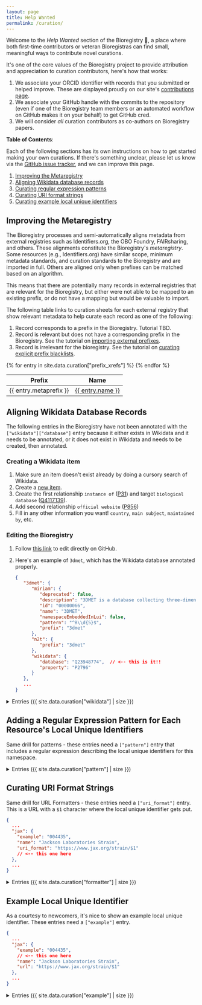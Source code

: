 ```yaml
---
layout: page
title: Help Wanted
permalink: /curation/
---
```

Welcome to the _Help Wanted_ section of the Bioregistry 👋, a place where both
first-time contributors or veteran Bioregistras can find small, meaningful
ways to contribute novel curations.

It's one of the core values of the Bioregistry project to provide attribution
and appreciation to curation contributors, here's how that works:

1. We associate your ORCID identifier with records that you submitted or helped
   improve. These are displayed proudly on our
   site's [contributions page](https://bioregistry.io/contributors/).
2. We associate your GitHub handle with the commits to the repository (even if
   one of the Bioregistry team members or an automated workflow on GitHub makes
   it on your behalf) to get GitHub cred.
3. We will consider _all_ curation contributors as co-authors on Bioregistry
   papers.

**Table of Contents**:

Each of the following sections has its own instructions on how to get started
making your own curations. If there's something unclear, please let us know
via the [GitHub issue tracker](https://github.com/biopragmatics/bioregistry/issues/new),
and we can improve this page.

1. [Improving the Metaregistry](#improving-the-metaregistry)
2. [Aligning Wikidata database records](#wikidata)
3. [Curating regular expression patterns](#pattern)
4. [Curating URI format strings](#formatter)
5. [Curating example local unique identifiers](#example)

## Improving the Metaregistry

The Bioregistry processes and semi-automatically aligns metadata
from external registries such as Identifiers.org, the OBO Foundry,
FAIRsharing, and others. These alignments constitute the Bioregistry's
_metaregistry_. Some resources (e.g., Identifiers.org)
have similar scope, minimum metadata standards, and curation standards
to the Bioregistry and are imported in full. Others are aligned only when
prefixes can be matched based on an algorithm.

This means that there are potentially many records in external registries
that are relevant for the Bioregistry, but either were not able to be mapped
to an existing prefix, or do not have a mapping but would be valuable to import.

The following table links to curation sheets for each external registry
that show relevant metadata to help curate each record as one of the following:

1. Record corresponds to a prefix in the Bioregistry. Tutorial TBD.
2. Record is relevant but does not have a corresponding prefix in the
   Bioregistry. See the tutorial
   on [importing external prefixes](/curation/import-external).
3. Record is irrelevant for the bioregistry. See the tutorial
   on [curating explicit prefix blacklists](/curation/blacklist-external).

<table>
<thead>
   <tr>
      <th>Prefix</th>
      <th>Name</th>
   </tr>
</thead>
<tbody>
{% for entry in site.data.curation["prefix_xrefs"] %}
   <tr>
      <td>{{ entry.metaprefix }}</td>
      <td><a href="https://github.com/biopragmatics/bioregistry/blob/main/src/bioregistry/data/external/{{ entry.metaprefix }}/curation.tsv">{{ entry.name }}</a></td>
   </tr>
{% endfor %}
</tbody>
</table>

<a id="wikidata"></a>
## Aligning Wikidata Database Records

The following entries in the Bioregistry have not been annotated with
the `["wikidata"]["database"]` entry because it either exists in Wikidata and it
needs to be annotated, or it does not exist in Wikidata and needs to be created,
then annotated.

### Creating a Wikidata item

1. Make sure an item doesn't exist already by doing a cursory search of
   Wikidata.
2. Create a [new item](https://www.wikidata.org/wiki/Special:NewItem).
3. Create the first relationship `instance of` ([P31](https://www.wikidata.org/wiki/Property:P31))
   and target `biological database` ([Q4117139](https://www.wikidata.org/wiki/Q4117139)).
4. Add second relationship `official website` ([P856](https://www.wikidata.org/wiki/Property:P856))
5. Fill in any other information you want! `country`, `main subject`,
   `maintained by`, etc.

### Editing the Bioregistry

1. Follow [this link](https://github.com/bioregistry/bioregistry/edit/main/src/bioregistry/data/bioregistry.json)
   to edit directly on GitHub.
2. Here's an example of `3dmet`, which has the Wikidata database annotated
   properly.

   ```json
   {
      "3dmet": {
         "miriam": {
            "deprecated": false,
            "description": "3DMET is a database collecting three-dimensional structures of natural metabolites.",
            "id": "00000066",
            "name": "3DMET",
            "namespaceEmbeddedInLui": false,
            "pattern": "^B\\d{5}$",
            "prefix": "3dmet"
         },
         "n2t": {
            "prefix": "3dmet"
         },
         "wikidata": {
            "database": "Q23948774",  // <-- this is it!!
            "property": "P2796"
         }
      },
      ...
   }
   ```

<details>
   <summary>Entries ({{ site.data.curation["wikidata"] | size }})</summary>
   <table>
   <thead>
      <tr>
         <th>Prefix</th>
         <th>Name</th>
      </tr>
   </thead>
   <tbody>
   {% for entry in site.data.curation["wikidata"] %}
      <tr>
         <td>{{ entry.prefix }}</td>
         <td><a href="{{ entry.homepage }}">{{ entry.name }}</a></td>
      </tr>
   {% endfor %}
   </tbody>
   </table>
</details>

<a id="pattern"></a>
## Adding a Regular Expression Pattern for Each Resource's Local Unique Identifiers

Same drill for patterns - these entries need a `["pattern"]` entry that includes
a regular expression describing the local unique identifiers for this namespace.

<details>
   <summary>Entries ({{ site.data.curation["pattern"] | size }})</summary>
   <table>
   <thead>
      <tr>
         <th>Prefix</th>
         <th>Name</th>
      </tr>
   </thead>
   <tbody>
   {% for entry in site.data.curation["pattern"] %}
      <tr>
         <td>{{ entry.prefix }}</td>
         <td><a href="{{ entry.homepage }}">{{ entry.name }}</a></td>
      </tr>
   {% endfor %}
   </tbody>
   </table>
</details>

<a id="formatter"></a>
## Curating URI Format Strings

Same drill for URL Formatters - these entries need a `["uri_format"]` entry.
This is a URL with a `$1` character where the local unique identifier gets put.

```json
{
  ...
  "jax": {
    "example": "004435",
    "name": "Jackson Laboratories Strain",
    "uri_format": "https://www.jax.org/strain/$1"
    // <-- this one here
  },
  ...
}
```

<details>
   <summary>Entries ({{ site.data.curation["formatter"] | size }})</summary>
   <table>
   <thead>
      <tr>
         <th>Prefix</th>
         <th>Name</th>
      </tr>
   </thead>
   <tbody>
   {% for entry in site.data.curation["formatter"] %}
      <tr>
         <td>{{ entry.prefix }}</td>
         <td><a href="{{ entry.homepage }}">{{ entry.name }}</a></td>
      </tr>
   {% endfor %}
   </tbody>
   </table>
</details>

<a id="example"></a>
## Example Local Unique Identifier

As a courtesy to newcomers, it's nice to show an example local unique
identifier. These entries need a `["example"]` entry.

```json
{
  ...
  "jax": {
    "example": "004435",
    // <-- this one here
    "name": "Jackson Laboratories Strain",
    "url": "https://www.jax.org/strain/$1"
  },
  ...
}
```

<details>
   <summary>Entries ({{ site.data.curation["example"] | size }})</summary>
   <table>
   <thead>
      <tr>
         <th>Prefix</th>
         <th>Name</th>
      </tr>
   </thead>
   <tbody>
   {% for entry in site.data.curation["example"] %}
      <tr>
         <td>{{ entry.prefix }}</td>
         <td><a href="{{ entry.homepage }}">{{ entry.name }}</a></td>
      </tr>
   {% endfor %}
   </tbody>
   </table>
</details>
